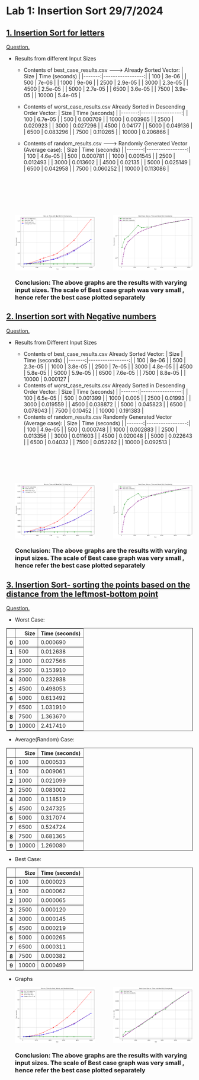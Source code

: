 # Lab 1: Insertion Sort 29/7/2024
## [1. Insertion Sort for letters](q1/q1.cpp)
[Question.](q1/Question-1.md)

- Results from different Input Sizes

    - Contents of best_case_results.csv ---> Already Sorted Vector:
        |   Size |   Time (seconds) |
        |-------:|-----------------:|
        |    100 |          3e-06   |
        |    500 |          7e-06   |
        |   1000 |          9e-06   |
        |   2500 |          2.9e-05 |
        |   3000 |          2.3e-05 |
        |   4500 |          2.5e-05 |
        |   5000 |          2.7e-05 |
        |   6500 |          3.6e-05 |
        |   7500 |          3.9e-05 |
        |  10000 |          5.4e-05 |

    - Contents of worst_case_results.csv  Already Sorted in Descending Order Vector:
        |   Size |   Time (seconds) |
        |-------:|-----------------:|
        |    100 |         6.7e-05  |
        |    500 |         0.000709 |
        |   1000 |         0.003965 |
        |   2500 |         0.020923 |
        |   3000 |         0.027296 |
        |   4500 |         0.04177  |
        |   5000 |         0.049136 |
        |   6500 |         0.083296 |
        |   7500 |         0.110265 |
        |  10000 |         0.206866 |

    - Contents of random_results.csv ---> Randomly Generated Vector (Average case):
        |   Size |   Time (seconds) |
        |-------:|-----------------:|
        |    100 |         4.6e-05  |
        |    500 |         0.000781 |
        |   1000 |         0.001545 |
        |   2500 |         0.012493 |
        |   3000 |         0.013602 |
        |   4500 |         0.02135  |
        |   5000 |         0.025149 |
        |   6500 |         0.042958 |
        |   7500 |         0.060252 |
        |  10000 |         0.113086 |

    <br>
    <br>
    <br>
    <br>
    <br>
    <br>
    <div style="display: flex; justify-content: space-between;">
        <img src="q1.png" alt="Image 1" style="width: 45%;"/>
        <img src="bestcaseq1.png" alt="Image 2" style="width: 45%;"/>
    </div>

    ### Conclusion: The above graphs are the results with varying input sizes. The scale of Best case graph was very small , hence refer the best case plotted separately

## [2. Insertion sort with Negative numbers](q2/q2.cpp)
[Question.](q2/Question-2.md)

- Results from Different Input Sizes
    - Contents of best_case_results.csv Already Sorted Vector:
        |   Size |   Time (seconds) |
        |-------:|-----------------:|
        |    100 |         8e-06    |
        |    500 |         2.3e-05  |
        |   1000 |         3.8e-05  |
        |   2500 |         7e-05    |
        |   3000 |         4.8e-05  |
        |   4500 |         5.8e-05  |
        |   5000 |         5.9e-05  |
        |   6500 |         7.6e-05  |
        |   7500 |         8.8e-05  |
        |  10000 |         0.000127 |
    - Contents of worst_case_results.csv Already Sorted in Descending Order Vector:
        |   Size |   Time (seconds) |
        |-------:|-----------------:|
        |    100 |         6.5e-05  |
        |    500 |         0.001399 |
        |   1000 |         0.005    |
        |   2500 |         0.01993  |
        |   3000 |         0.019559 |
        |   4500 |         0.038872 |
        |   5000 |         0.045823 |
        |   6500 |         0.078043 |
        |   7500 |         0.10452  |
        |  10000 |         0.191383 |
    - Contents of random_results.csv Randomly Generated Vector (Average case):
        |   Size |   Time (seconds) |
        |-------:|-----------------:|
        |    100 |         4.9e-05  |
        |    500 |         0.000748 |
        |   1000 |         0.002883 |
        |   2500 |         0.013356 |
        |   3000 |         0.011603 |
        |   4500 |         0.020048 |
        |   5000 |         0.022643 |
        |   6500 |         0.04032  |
        |   7500 |         0.052262 |
        |  10000 |         0.092513 |
    <br>
    <br>
    <br>
    <br>
    <br>
    <br>

    <div style="display: flex; justify-content: space-between;">
        <img src="q2.png" alt="Image 1" style="width: 45%;"/>
        <img src="bestcase2.png" alt="Image 2" style="width: 45%;"/>
    </div>

    ### Conclusion: The above graphs are the results with varying input sizes. The scale of Best case graph was very small , hence refer the best case plotted separately    

## [3. Insertion Sort- sorting the points based on the distance from the leftmost-bottom point](q3/q3new.cpp)
[Question.](q3/Question-3.md)

- Worst Case:
<style scoped>
    .dataframe tbody tr th:only-of-type {
        vertical-align: middle;
    }

    .dataframe tbody tr th {
        vertical-align: top;
    }

    .dataframe thead th {
        text-align: right;
    }
</style>
<table border="1" class="dataframe">
  <thead>
    <tr style="text-align: right;">
      <th></th>
      <th>Size</th>
      <th>Time (seconds)</th>
    </tr>
  </thead>
  <tbody>
    <tr>
      <th>0</th>
      <td>100</td>
      <td>0.000690</td>
    </tr>
    <tr>
      <th>1</th>
      <td>500</td>
      <td>0.012638</td>
    </tr>
    <tr>
      <th>2</th>
      <td>1000</td>
      <td>0.027566</td>
    </tr>
    <tr>
      <th>3</th>
      <td>2500</td>
      <td>0.153910</td>
    </tr>
    <tr>
      <th>4</th>
      <td>3000</td>
      <td>0.232938</td>
    </tr>
    <tr>
      <th>5</th>
      <td>4500</td>
      <td>0.498053</td>
    </tr>
    <tr>
      <th>6</th>
      <td>5000</td>
      <td>0.613492</td>
    </tr>
    <tr>
      <th>7</th>
      <td>6500</td>
      <td>1.031910</td>
    </tr>
    <tr>
      <th>8</th>
      <td>7500</td>
      <td>1.363670</td>
    </tr>
    <tr>
      <th>9</th>
      <td>10000</td>
      <td>2.417410</td>
    </tr>
  </tbody>
</table>

-  Average(Random) Case:
<style scoped>
    .dataframe tbody tr th:only-of-type {
        vertical-align: middle;
    }

    .dataframe tbody tr th {
        vertical-align: top;
    }

    .dataframe thead th {
        text-align: right;
    }
</style>
<table border="1" class="dataframe">
  <thead>
    <tr style="text-align: right;">
      <th></th>
      <th>Size</th>
      <th>Time (seconds)</th>
    </tr>
  </thead>
  <tbody>
    <tr>
      <th>0</th>
      <td>100</td>
      <td>0.000533</td>
    </tr>
    <tr>
      <th>1</th>
      <td>500</td>
      <td>0.009061</td>
    </tr>
    <tr>
      <th>2</th>
      <td>1000</td>
      <td>0.021099</td>
    </tr>
    <tr>
      <th>3</th>
      <td>2500</td>
      <td>0.083002</td>
    </tr>
    <tr>
      <th>4</th>
      <td>3000</td>
      <td>0.118519</td>
    </tr>
    <tr>
      <th>5</th>
      <td>4500</td>
      <td>0.247325</td>
    </tr>
    <tr>
      <th>6</th>
      <td>5000</td>
      <td>0.317074</td>
    </tr>
    <tr>
      <th>7</th>
      <td>6500</td>
      <td>0.524724</td>
    </tr>
    <tr>
      <th>8</th>
      <td>7500</td>
      <td>0.681365</td>
    </tr>
    <tr>
      <th>9</th>
      <td>10000</td>
      <td>1.260080</td>
    </tr>
  </tbody>
</table>

- Best Case:
<style scoped>
    .dataframe tbody tr th:only-of-type {
        vertical-align: middle;
    }

    .dataframe tbody tr th {
        vertical-align: top;
    }

    .dataframe thead th {
        text-align: right;
    }
</style>
<table border="1" class="dataframe">
  <thead>
    <tr style="text-align: right;">
      <th></th>
      <th>Size</th>
      <th>Time (seconds)</th>
    </tr>
  </thead>
  <tbody>
    <tr>
      <th>0</th>
      <td>100</td>
      <td>0.000023</td>
    </tr>
    <tr>
      <th>1</th>
      <td>500</td>
      <td>0.000062</td>
    </tr>
    <tr>
      <th>2</th>
      <td>1000</td>
      <td>0.000065</td>
    </tr>
    <tr>
      <th>3</th>
      <td>2500</td>
      <td>0.000120</td>
    </tr>
    <tr>
      <th>4</th>
      <td>3000</td>
      <td>0.000145</td>
    </tr>
    <tr>
      <th>5</th>
      <td>4500</td>
      <td>0.000219</td>
    </tr>
    <tr>
      <th>6</th>
      <td>5000</td>
      <td>0.000265</td>
    </tr>
    <tr>
      <th>7</th>
      <td>6500</td>
      <td>0.000311</td>
    </tr>
    <tr>
      <th>8</th>
      <td>7500</td>
      <td>0.000382</td>
    </tr>
    <tr>
      <th>9</th>
      <td>10000</td>
      <td>0.000499</td>
    </tr>
  </tbody>
</table>

- Graphs
    <div style="display: flex; justify-content: space-between;">
        <img src="q3.png" alt="Image 1" style="width: 45%;"/>
        <img src="bestcase3.png" alt="Image 2" style="width: 45%;"/>
    </div>

    ### Conclusion: The above graphs are the results with varying input sizes. The scale of Best case graph was very small , hence refer the best case plotted separately    